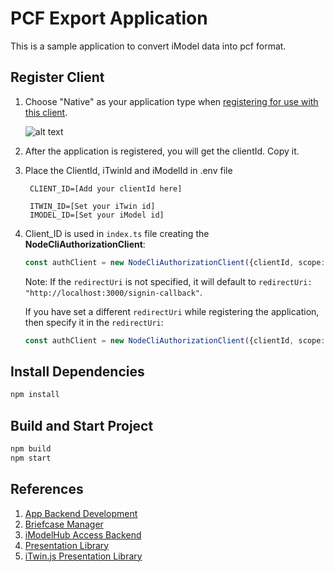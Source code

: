 # PCF Export Application

This is a sample application to convert iModel data into pcf format.

## Register Client

1. Choose "Native" as your application type when [registering for use with this client](https://developer.bentley.com/register/).

    ![alt text](RegisterApplication.png)

2. After the application is registered, you will get the clientId. Copy it.

3. Place the ClientId, iTwinId and iModelId in .env file

        CLIENT_ID=[Add your clientId here]

        ITWIN_ID=[Set your iTwin id]
        IMODEL_ID=[Set your iModel id]

4. Client_ID is used in `index.ts` file creating the **NodeCliAuthorizationClient**:

    ```typescript
    const authClient = new NodeCliAuthorizationClient({clientId, scope: "itwin-platform"});
    ```

    Note: If the `redirectUri` is not specified, it will default to `redirectUri: "http://localhost:3000/signin-callback"`.

    If you have set a different `redirectUri` while registering the application, then specify it in the `redirectUri`:

    ```typescript
    const authClient = new NodeCliAuthorizationClient({clientId, scope: "itwin-platform", redirectUri: "http://localhost:5000/signin-callback"});
    ```

## Install Dependencies

   ```sh
   npm install
   ```

## Build and Start Project

   ```sh  
   npm build
   npm start
   ```

## References

1. [App Backend Development](https://www.itwinjs.org/learning/backend/)
2. [Briefcase Manager](https://www.itwinjs.org/reference/core-backend/imodels/briefcasemanager/)
3. [iModelHub Access Backend](https://github.com/iTwin/imodels-clients/tree/main/itwin-platform-access/imodels-access-backend)
4. [Presentation Library](https://www.itwinjs.org/presentation/setup//#backend)
5. [iTwin.js Presentation Library](https://www.itwinjs.org/presentation/)